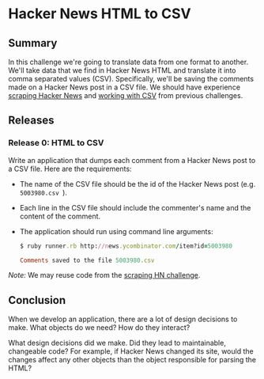 # Hacker News HTML to CSV

## Summary
In this challenge we're going to translate data from one format to another.  We'll take data that we find in Hacker News HTML and translate it into comma separated values (CSV).  Specifically, we'll be saving the comments made on a Hacker News post in a CSV file.  We should have experience [scraping Hacker News][scraping hn challenge] and [working with CSV][csv challenge] from previous challenges.


## Releases
### Release 0: HTML to CSV
Write an application that dumps each comment from a Hacker News post to a CSV file.  Here are the requirements:

- The name of the CSV file should be the id of the Hacker News post (e.g. `5003980.csv `).

- Each line in the CSV file should include the commenter's name and the content of the comment.

- The application should run using command line arguments:

  ```ruby
  $ ruby runner.rb http://news.ycombinator.com/item?id=5003980
  
  Comments saved to the file 5003980.csv
  ```



*Note:*  We may reuse code from the [scraping HN challenge].


## Conclusion
When we develop an application, there are a lot of design decisions to make.  What objects do we need?  How do they interact?  

What design decisions did we make.  Did they lead to maintainable, changeable code?  For example, if Hacker News changed its site, would the changes affect any other objects than the object responsible for parsing the HTML?


[csv challenge]: ../../../parsing-data-1-csv-in-csv-out-challenge
[scraping hn challenge]: ../../../scraping-hn-1-building-objects-challenge

